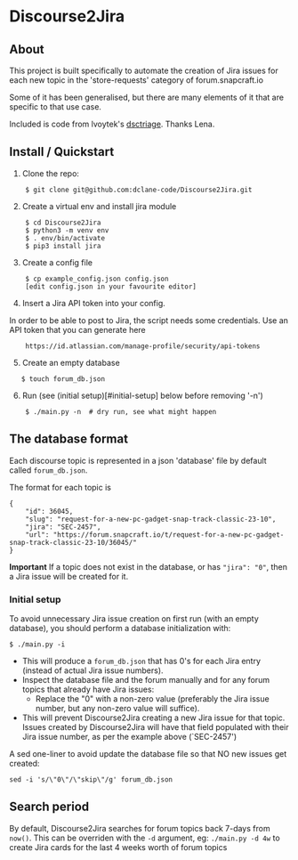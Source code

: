 # Discourse2Jira

## About

This project is built specifically to automate the creation of Jira issues
for each new topic in the 'store-requests' category of forum.snapcraft.io

Some of it has been generalised, but there are many elements of it that are
specific to that use case.

Included is code from lvoytek's [dsctriage](https://github.com/lvoytek/discourse-triage). Thanks Lena.

## Install / Quickstart

1. Clone the repo:
```
    $ git clone git@github.com:dclane-code/Discourse2Jira.git
```
2. Create a virtual env and install jira module
```
    $ cd Discourse2Jira
    $ python3 -m venv env
    $ . env/bin/activate
    $ pip3 install jira
```
3. Create a config file
```
    $ cp example_config.json config.json
    [edit config.json in your favourite editor]
```
4. Insert a Jira API token into your config.

In order to be able to post to Jira, the script needs some credentials. Use an API token that you can generate here
```
    https://id.atlassian.com/manage-profile/security/api-tokens
```
5. Create an empty database
```
   $ touch forum_db.json
```
6. Run (see (initial setup)[#initial-setup] below before removing '-n')
```
    $ ./main.py -n  # dry run, see what might happen
```

## The database format

Each discourse topic is represented in a json 'database' file by default called `forum_db.json`.

The format for each topic is
```
{
    "id": 36045,
    "slug": "request-for-a-new-pc-gadget-snap-track-classic-23-10",
    "jira": "SEC-2457",
    "url": "https://forum.snapcraft.io/t/request-for-a-new-pc-gadget-snap-track-classic-23-10/36045/"
}
```
**Important** If a topic does not exist in the database, or has `"jira": "0"`, then a Jira issue will be created for it.

### Initial setup

To avoid unnecessary Jira issue creation on first run (with an empty database), you should perform a database initialization with:
```
$ ./main.py -i
```
- This will produce a `forum_db.json` that has 0's for each Jira entry (instead of actual Jira issue numbers).
- Inspect the database file and the forum manually and for any forum topics that already have Jira issues:
    - Replace the "0" with a non-zero value (preferably the Jira issue number, but any non-zero value will suffice).
- This will prevent Discourse2Jira creating a new Jira issue for that topic. Issues created by Discourse2Jira will have that field populated with their Jira issue number, as per the example above (`SEC-2457')

A sed one-liner to avoid update the database file so that NO new issues get created:
```
sed -i 's/\"0\"/\"skip\"/g' forum_db.json
```


## Search period

By default, Discourse2Jira searches for forum topics back 7-days from `now()`. This can be overriden with the `-d` argument, eg: `./main.py -d 4w` to create Jira cards for the last 4 weeks worth of forum topics









